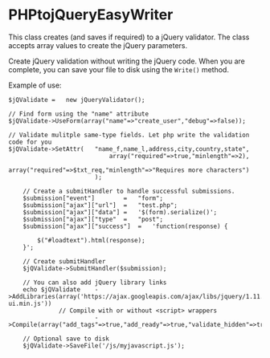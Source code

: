 # PHPtojQueryEasyWriter
This class creates (and saves if required) to a jQuery validator. The class accepts array values to create the jQuery parameters.

Create jQuery validation without writing the jQuery code. When you are complete, you can save your file to disk using the `Write()` method.

Example of use:

    $jQValidate	=	new jQueryValidator();
    
    // Find form using the "name" attribute
    $jQValidate->UseForm(array("name"=>"create_user","debug"=>false));
    
    // Validate mulitple same-type fields. Let php write the validation code for you
    $jQValidate->SetAttr(	"name_f,name_l,address,city,country,state",
								array("required"=>true,"minlength"=>2),
								array("required"=>$txt_req,"minlength"=>"Requires more characters")
							);
							
		// Create a submitHandler to handle successful submissions.
		$submission["event"]		=	"form";
		$submission["ajax"]["url"]	=	"test.php";
		$submission["ajax"]["data"]	=	'$(form).serialize()';
		$submission["ajax"]["type"	=	"post";
		$submission["ajax"]["success"]	=	'function(response) {
			
			$("#loadtext").html(response);
		}';
		
		// Create submitHandler
		$jQValidate->SubmitHandler($submission);
		
		// You can also add jQuery library links
		echo $jQValidate	->AddLibraries(array('https://ajax.googleapis.com/ajax/libs/jquery/1.11.0/jquery.min.js','https://ajax.googleapis.com/ajax/libs/jqueryui/1.10.4/jquery-ui.min.js'))
		          // Compile with or without <script> wrappers
							->Compile(array("add_tags"=>true,"add_ready"=>true,"validate_hidden"=>true));

		// Optional save to disk
		$jQValidate->SaveFile('/js/myjavascript.js');

